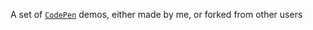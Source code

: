 A set of [`CodePen`](https://codepen.io/your-work) demos, either made by me, or forked from other users